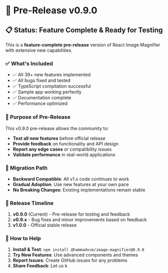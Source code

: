 # 🚀 Pre-Release v0.9.0

## 📋 Status: Feature Complete & Ready for Testing

This is a **feature-complete pre-release** version of React Image Magnifier with extensive new capabilities.

### ✅ What's Included
- ✅ All 39+ new features implemented
- ✅ All bugs fixed and tested
- ✅ TypeScript compilation successful
- ✅ Sample app working perfectly
- ✅ Documentation complete
- ✅ Performance optimized

### 🎯 Purpose of Pre-Release
This v0.9.0 pre-release allows the community to:
- **Test all new features** before official release
- **Provide feedback** on functionality and API design
- **Report any edge cases** or compatibility issues
- **Validate performance** in real-world applications

### 🔄 Migration Path
- **Backward Compatible**: All v1.x code continues to work
- **Gradual Adoption**: Use new features at your own pace
- **No Breaking Changes**: Existing implementations remain stable

### 📅 Release Timeline
1. **v0.9.0** (Current) - Pre-release for testing and feedback
2. **v0.9.x** - Bug fixes and minor improvements based on feedback
3. **v1.0.0** - Official stable release

### 🤝 How to Help
1. **Install & Test**: `npm install @hammadxcm/image-magnifier@0.9.0`
2. **Try New Features**: Use advanced components and themes
3. **Report Issues**: Create GitHub issues for any problems
4. **Share Feedback**: Let us k